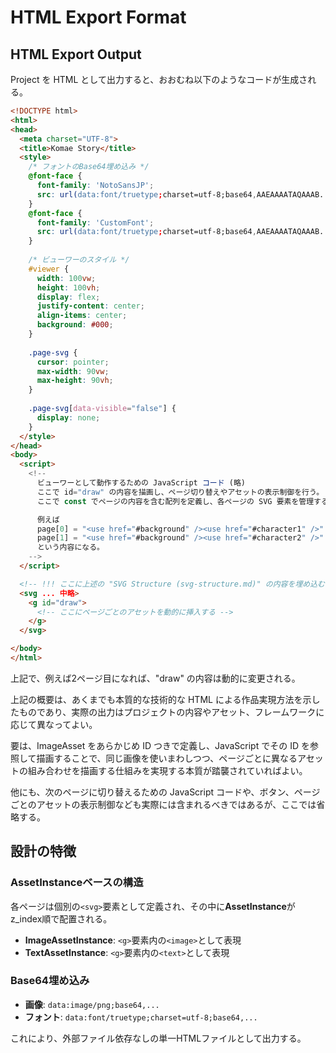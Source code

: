 # HTML Export Format

## HTML Export Output

Project を HTML として出力すると、おおむね以下のようなコードが生成される。

```html
<!DOCTYPE html>
<html>
<head>
  <meta charset="UTF-8">
  <title>Komae Story</title>
  <style>
    /* フォントのBase64埋め込み */
    @font-face {
      font-family: 'NotoSansJP';
      src: url(data:font/truetype;charset=utf-8;base64,AAEAAAATAQAAAB...);
    }
    @font-face {
      font-family: 'CustomFont';
      src: url(data:font/truetype;charset=utf-8;base64,AAEAAAATAQAAAB...);
    }
    
    /* ビューワーのスタイル */
    #viewer {
      width: 100vw;
      height: 100vh;
      display: flex;
      justify-content: center;
      align-items: center;
      background: #000;
    }
    
    .page-svg {
      cursor: pointer;
      max-width: 90vw;
      max-height: 90vh;
    }
    
    .page-svg[data-visible="false"] {
      display: none;
    }
  </style>
</head>
<body>
  <script>
    <!--
      ビューワーとして動作するための JavaScript コード (略)
      ここで id="draw" の内容を描画し、ページ切り替えやアセットの表示制御を行う。
      ここで const でページの内容を含む配列を定義し、各ページの SVG 要素を管理する。

      例えば
      page[0] = "<use href="#background" /><use href="#character1" />"
      page[1] = "<use href="#background" /><use href="#character2" />"
      という内容になる。
    -->
  </script>

  <!-- !!! ここに上述の "SVG Structure (svg-structure.md)" の内容を埋め込む !!! -->
  <svg ... 中略>
    <g id="draw">
      <!-- ここにページごとのアセットを動的に挿入する -->
    </g>
  </svg>

</body>
</html>
```

上記で、例えば2ページ目になれば、"draw" の内容は動的に変更される。

上記の概要は、あくまでも本質的な技術的な HTML による作品実現方法を示したものであり、実際の出力はプロジェクトの内容やアセット、フレームワークに応じて異なってよい。

要は、ImageAsset をあらかじめ ID つきで定義し、JavaScript でその ID を参照して描画することで、同じ画像を使いまわしつつ、ページごとに異なるアセットの組み合わせを描画する仕組みを実現する本質が踏襲されていればよい。

他にも、次のページに切り替えるための JavaScript コードや、ボタン、ページごとのアセットの表示制御なども実際には含まれるべきではあるが、ここでは省略する。


## 設計の特徴

### AssetInstanceベースの構造

各ページは個別の`<svg>`要素として定義され、その中に**AssetInstance**がz_index順で配置される。

- **ImageAssetInstance**: `<g>`要素内の`<image>`として表現
- **TextAssetInstance**: `<g>`要素内の`<text>`として表現

### Base64埋め込み

- **画像**: `data:image/png;base64,...`
- **フォント**: `data:font/truetype;charset=utf-8;base64,...`

これにより、外部ファイル依存なしの単一HTMLファイルとして出力する。

